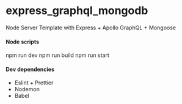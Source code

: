# express_graphql_mongodb

Node Server Template
with Express + Apollo GraphQL + Mongoose

#### Node scripts

npm run dev
npm run build
npm run start

#### Dev dependencies

- Eslint + Prettier
- Nodemon
- Babel
